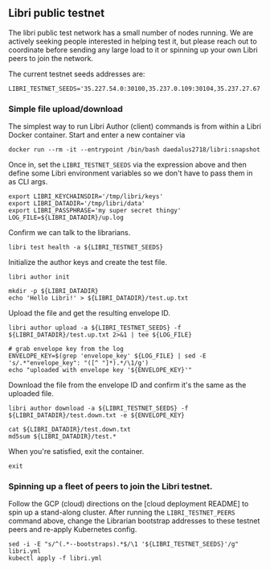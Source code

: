 ## Libri public testnet

The libri public test network has a small number of nodes running. We are actively seeking people
interested in helping test it, but please reach out to coordinate before sending any large load to 
it or spinning up your own Libri peers to join the network.

The current testnet seeds addresses are:

    LIBRI_TESTNET_SEEDS='35.227.54.0:30100,35.237.0.109:30104,35.237.27.67:30108,35.237.27.67:30112'


### Simple file upload/download

The simplest way to run Libri Author (client) commands is from within a Libri Docker container. 
Start and enter a new container via

    docker run --rm -it --entrypoint /bin/bash daedalus2718/libri:snapshot
    
Once in, set the `LIBRI_TESTNET_SEEDS` via the expression above and then define some Libri 
environment variables so we don't have to pass them in as CLI args.

    export LIBRI_KEYCHAINSDIR='/tmp/libri/keys'
    export LIBRI_DATADIR='/tmp/libri/data'
    export LIBRI_PASSPHRASE='my super secret thingy'
    LOG_FILE=${LIBRI_DATADIR}/up.log
    
Confirm we can talk to the librarians.

    libri test health -a ${LIBRI_TESTNET_SEEDS}

Initialize the author keys and create the test file.

    libri author init
    
    mkdir -p ${LIBRI_DATADIR}
    echo 'Hello Libri!' > ${LIBRI_DATADIR}/test.up.txt
    
Upload the file and get the resulting envelope ID.

    libri author upload -a ${LIBRI_TESTNET_SEEDS} -f ${LIBRI_DATADIR}/test.up.txt 2>&1 | tee ${LOG_FILE}
    
    # grab envelope key from the log
    ENVELOPE_KEY=$(grep 'envelope_key' ${LOG_FILE} | sed -E 's/.*"envelope_key": "([^ "]*).*/\1/g') 
    echo "uploaded with envelope key '${ENVELOPE_KEY}'"
    
Download the file from the envelope ID and confirm it's the same as the uploaded file.

    libri author download -a ${LIBRI_TESTNET_SEEDS} -f ${LIBRI_DATADIR}/test.down.txt -e ${ENVELOPE_KEY}
    
    cat ${LIBRI_DATADIR}/test.down.txt
    md5sum ${LIBRI_DATADIR}/test.*
    
When you're satisfied, exit the container.

    exit
    

### Spinning up a fleet of peers to join the Libri testnet.

Follow the GCP (cloud) directions on the [cloud deployment README] to spin up a stand-along cluster.
After running the `LIBRI_TESTNET_PEERS` command above, change the Librarian bootstrap addresses
to these testnet peers and re-apply Kubernetes config.

    sed -i -E "s/^(.*--bootstraps).*$/\1 '${LIBRI_TESTNET_SEEDS}'/g" libri.yml
    kubectl apply -f libri.yml